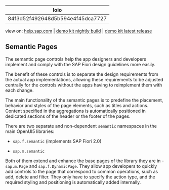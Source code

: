 | loio |
| -----|
| 84f3d52f492648d5b594e4f45dca7727 |

<div id="loio">

view on: [help.sap.com](https://help.sap.com/viewer/DRAFT/3237636b137e43519a20ad5513c49ccb/latest/en-US/84f3d52f492648d5b594e4f45dca7727.html) | [demo kit nightly build](https://openui5nightly.hana.ondemand.com/#/topic/84f3d52f492648d5b594e4f45dca7727) | [demo kit latest release](https://openui5.hana.ondemand.com/#/topic/84f3d52f492648d5b594e4f45dca7727)</div>
<!-- loio84f3d52f492648d5b594e4f45dca7727 -->

## Semantic Pages

The semantic page controls help the app designers and developers implement and comply with the SAP Fiori design guidelines more easily.

The benefit of these controls is to separate the design requirements from the actual app implementations, allowing these requirements to be adjusted centrally for the controls without the apps having to reimplement them with each change.

The main functionality of the semantic pages is to predefine the placement, behavior and styles of the page elements, such as titles and actions. Content specified in the aggregations is automatically positioned in dedicated sections of the header or the footer of the pages.

There are two separate and non-dependent `semantic` namespaces in the main OpenUI5 libraries:

-   `sap.f.semantic` \(implements SAP Fiori 2.0\)

-   `sap.m.semantic`


Both of them extend and enhance the base pages of the library they are in - `sap.m.Page` and `sap.f.DynamicPage`. They allow app developers to quickly add controls to the page that correspond to common operations, such as add, delete and filter. They only have to specify the action type, and the required styling and positioning is automatically added internally.

